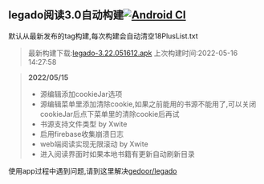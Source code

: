 ## legado阅读3.0自动构建[![Android CI](https://github.com/10bits/gedoor-Build/workflows/Android%20CI/badge.svg)](https://github.com/10bits/gedoor-Build/actions)

默认从最新发布的tag构建,每次构建会自动清空18PlusList.txt

> 最新构建下载:[legado-3.22.051612.apk](https://github.com/xianum/gedoor-Build/releases/download/legado-3.22.051612/legado-3.22.051612.apk) 上次构建时间:2022-05-16 14:27:58
<!--start-->
> **2022/05/15**
> 
> * 源编辑添加cookieJar选项
> * 源编辑菜单里添加清除cookie,如果之前能用的书源不能用了,可以关闭cookieJar后点下菜单里的清除cookie后再试
> * 书源支持文件类型 by Xwite
> * 启用firebase收集崩溃日志
> * web端阅读实现无限滚动 by Xwite
> * 进入阅读界面时如果本地书籍有更新自动刷新目录
> 
<!--end-->
  
使用app过程中遇到问题,请到这里解决[gedoor/legado](https://github.com/gedoor/legado/issues)


